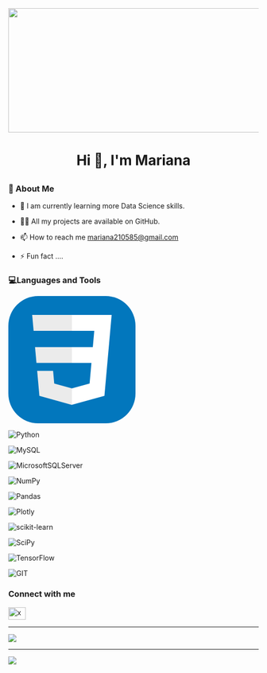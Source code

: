 
 <img align= "center" width="1000" height="250" src="https://raw.githubusercontent.com/arsentieva/arsentieva/main/code.gif">

 <h1 align="center">Hi 👋, I'm Mariana</h1>

 <h2 align="center"></h2>

 <h3 align="left">💫 About Me</h3>


- 🌱 I am currently learning more Data Science skills.

- 👨‍💻 All my projects are available on GitHub.

- 📫 How to reach me mariana210585@gmail.com

- ⚡ Fun fact ....


<h3 align="left">💻Languages and Tools</h3>


<svg width="256" height="256" viewBox="0 0 256 256" fill="none" xmlns="http://www.w3.org/2000/svg">
<rect width="256" height="256" rx="60" fill="#0277BD"/>
<path d="M53.7527 102.651L56.6155 134.593H128.096V102.651H53.7527Z" fill="#EBEBEB"/>
<path d="M128.095 38H127.985H48L50.9036 69.9423H128.095V38Z" fill="#EBEBEB"/>
<path d="M128.095 218.841V185.608L127.955 185.645L92.3813 176.04L90.1072 150.564H72.821H58.0425L62.5175 200.718L127.948 218.882L128.095 218.841Z" fill="#EBEBEB"/>
<path d="M167.318 134.593L163.61 176.019L127.985 185.635V218.866L193.468 200.718L193.948 195.321L201.454 111.229L202.233 102.651L208 38H127.985V69.9423H172.994L170.088 102.651H127.985V134.593H167.318Z" fill="white"/>
</svg>

![Python](https://img.shields.io/badge/python-3670A0?style=plastic&logo=python&logoColor=ffdd54)

![MySQL](https://img.shields.io/badge/mysql-%2300f.svg?style=plastic&logo=mysql&logoColor=white) 

![MicrosoftSQLServer](https://img.shields.io/badge/Microsoft%20SQL%20Sever-CC2927?style=plastic&logo=microsoft%20sql%20server&logoColor=white) 

![NumPy](https://img.shields.io/badge/numpy-%23013243.svg?style=plastic&logo=numpy&logoColor=white) 

![Pandas](https://img.shields.io/badge/pandas-%23150458.svg?style=plastic&logo=pandas&logoColor=white) 

![Plotly](https://img.shields.io/badge/Plotly-%233F4F75.svg?style=plastic&logo=plotly&logoColor=white) 

![scikit-learn](https://img.shields.io/badge/scikit--learn-%23F7931E.svg?style=plastic&logo=scikit-learn&logoColor=white) 

![SciPy](https://img.shields.io/badge/SciPy-%230C55A5.svg?style=plastic&logo=scipy&logoColor=%white) 

![TensorFlow](https://img.shields.io/badge/TensorFlow-%23FF6F00.svg?style=plastic&logo=TensorFlow&logoColor=white) 

![GIT](https://img.shields.io/badge/Git-fc6d26?style=plastic&logo=git&logoColor=white)



<h3 align="left">Connect with me</h3>
<p align="left">
<a href="https://www.linkedin.com/in/mariana-ibarra-2a2727241/" target="blank"><img align="center" src="https://raw.githubusercontent.com/rahuldkjain/github-profile-readme-generator/master/src/images/icons/Social/linked-in-alt.svg" alt="xxxx" height="25" width="35" /></a>
</p>

---


![](https://github-readme-stats.vercel.app/api/top-langs/?username=MarianaIR&theme=flag-india&hide_border=true&include_all_commits=false&count_private=false&layout=compact)

---
[![](https://visitcount.itsvg.in/api?id=MarianaIR&icon=0&color=0)](https://visitcount.itsvg.in)

 




